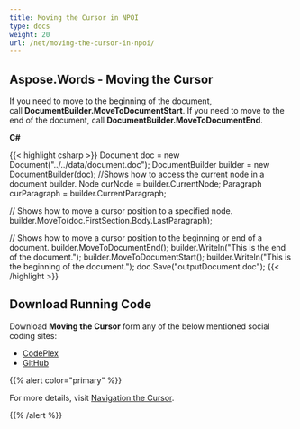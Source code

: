 ```yaml
---
title: Moving the Cursor in NPOI
type: docs
weight: 20
url: /net/moving-the-cursor-in-npoi/
---
```


## **Aspose.Words - Moving the Cursor**

If you need to move to the beginning of the document, call **DocumentBuilder.MoveToDocumentStart**. If you need to move to the end of the document, call **DocumentBuilder.MoveToDocumentEnd**.

**C#**

{{< highlight csharp >}}
Document doc = new Document("../../data/document.doc");
DocumentBuilder builder = new DocumentBuilder(doc);
//Shows how to access the current node in a document builder.
Node curNode = builder.CurrentNode;
Paragraph curParagraph = builder.CurrentParagraph;

// Shows how to move a cursor position to a specified node.
builder.MoveTo(doc.FirstSection.Body.LastParagraph);

// Shows how to move a cursor position to the beginning or end of a document.
builder.MoveToDocumentEnd();
builder.Writeln("This is the end of the document.");
builder.MoveToDocumentStart();
builder.Writeln("This is the beginning of the document.");
doc.Save("outputDocument.doc");
{{< /highlight >}}

## **Download Running Code**

Download **Moving the Cursor** form any of the below mentioned social coding sites:

- [CodePlex](https://asposenpoi.codeplex.com/downloads/get/1475295)
- [GitHub](https://github.com/aspose-words/Aspose.Words-for-.NET/releases/download/Aspose.Words_Features_Missing_in_NPOI_v_1.0/Moving.the.Cursor.Aspose.Words.zip)

{{% alert color="primary" %}} 

For more details, visit [Navigation the Cursor](https://docs.aspose.com/words/net/navigation-with-cursor/).

{{% /alert %}}
